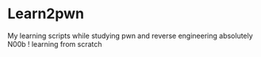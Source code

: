 # Learn2pwn
My learning scripts while studying pwn and reverse engineering absolutely N00b ! learning from scratch
